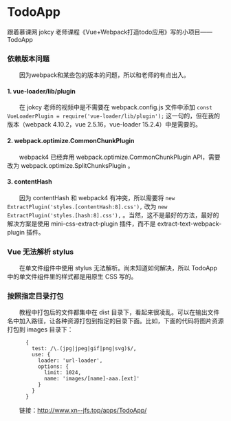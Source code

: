 # TodoApp
跟着慕课网 jokcy 老师课程《Vue+Webpack打造todo应用》写的小项目——TodoApp

### 依赖版本问题

&emsp;&emsp;因为webpack和某些包的版本的问题，所以和老师的有点出入。

#### 1. vue-loader/lib/plugin

&emsp;&emsp;在 jokcy 老师的视频中是不需要在 webpack.config.js 文件中添加 `const VueLoaderPlugin = require('vue-loader/lib/plugin');` 这一句的，但在我的版本（webpack 4.10.2，vue 2.5.16，vue-loader 15.2.4）中是需要的。

#### 2. webpack.optimize.CommonChunkPlugin

&emsp;&emsp;webpack4 已经弃用 webpack.optimize.CommonChunkPlugin API，需要改为 webpack.optimize.SplitChunksPlugin 。

#### 3. contentHash

&emsp;&emsp;因为 contentHash 和 webpack4 有冲突，所以需要将 `new ExtractPlugin('styles.[contentHash:8].css'),` 改为 `new ExtractPlugin('styles.[hash:8].css'),` 。当然，这不是最好的方法，最好的解决方案是使用 mini-css-extract-plugin 插件，而不是 extract-text-webpack-plugin 插件。

### Vue 无法解析 stylus

&emsp;&emsp;在单文件组件中使用 stylus 无法解析。尚未知道如何解决，所以 TodoApp 中的单文件组件里的样式都是用原生 CSS 写的。

### 按照指定目录打包

&emsp;&emsp;教程中打包后的文件都集中在 dist 目录下，看起来很凌乱。可以在输出文件名中加入路径，让各种资源打包到指定的目录下面。比如，下面的代码将图片资源打包到 images 目录下：

```
      {
        test: /\.(jpg|jpeg|gif|png|svg)$/,
        use: {
          loader: 'url-loader',
          options: {
            limit: 1024,
            name: 'images/[name]-aaa.[ext]'
          }
        }
      }
```

&emsp;&emsp;链接：<a href = "http://www.xn--jfs.top/apps/TodoApp/" title = "TodoApp" target = "_blank">http://www.xn--jfs.top/apps/TodoApp/</a>

